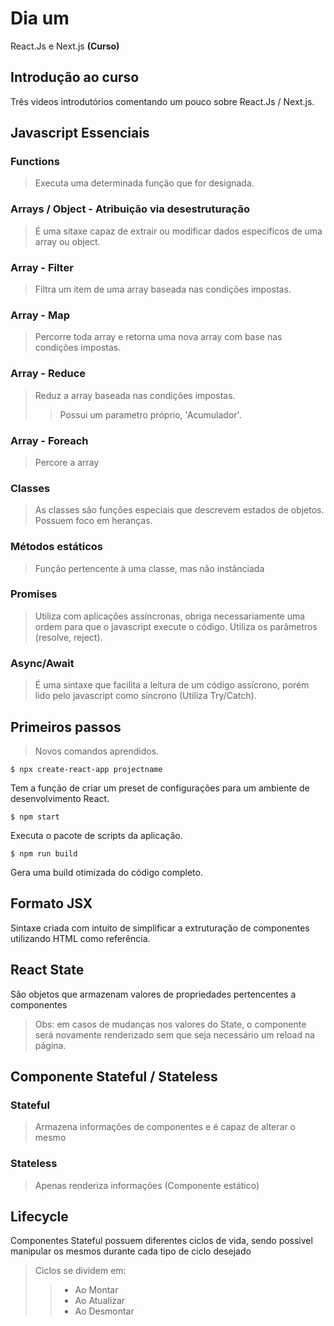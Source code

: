 # Dia um

React.Js e Next.js **(Curso)**

## Introdução ao curso
 Três videos introdutórios comentando um pouco sobre React.Js / Next.js.
 
 
## Javascript Essenciais

### Functions
> Executa uma determinada função que for designada.

### Arrays / Object - Atribuição via desestruturação
> É uma sitaxe capaz de extrair ou modificar dados especificos de uma array ou object.

### Array - Filter
> Filtra um item de uma array baseada nas condições impostas.

### Array - Map
> Percorre toda array e retorna uma nova array com base nas condições impostas.

### Array - Reduce
> Reduz a array baseada nas condições impostas.
>> Possui um parametro próprio, 'Acumulador'.

### Array - Foreach
> Percore a array

### Classes
> As classes são funções especiais que descrevem estados de objetos. Possuem foco em heranças.

### Métodos estáticos
> Função pertencente à uma classe, mas não instânciada

### Promises
> Utiliza com aplicações assíncronas, obriga necessariamente uma ordem para que o javascript execute o código. Utiliza os parâmetros (resolve, reject).

### Async/Await
> É uma sintaxe que facilita a leitura de um código assícrono, porém lido pelo javascript como síncrono (Utiliza Try/Catch).

## Primeiros passos
> Novos comandos aprendidos.


```
$ npx create-react-app projectname
```
Tem a função de criar um preset de configurações para um ambiente de desenvolvimento React.


```
$ npm start
```
Executa o pacote de scripts da aplicação.


```
$ npm run build
```
Gera uma build otimizada do código completo.


## Formato JSX
Sintaxe criada com intuito de simplificar a extruturação de componentes utilizando HTML como referência.

## React State
São objetos que armazenam valores de propriedades pertencentes a componentes
> Obs: em casos de mudanças nos valores do State, o componente será novamente renderizado sem que seja necessário um reload na página.

## Componente Stateful / Stateless
### Stateful
> Armazena informações de componentes e é capaz de alterar o mesmo

### Stateless
> Apenas renderiza informações (Componente estático)

## Lifecycle
Componentes Stateful possuem diferentes ciclos de vida, sendo possivel manipular os mesmos durante cada tipo de ciclo desejado
> Ciclos se dividem em:
>> * Ao Montar 
>> * Ao Atualizar
>> * Ao Desmontar
